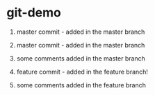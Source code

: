 # git-demo
1) master commit - added in the master branch
2) master commit - added in the master branch

3) some comments added in the master branch
4) feature commit - added in the feature branch!
5) some comments added in the feature branch

